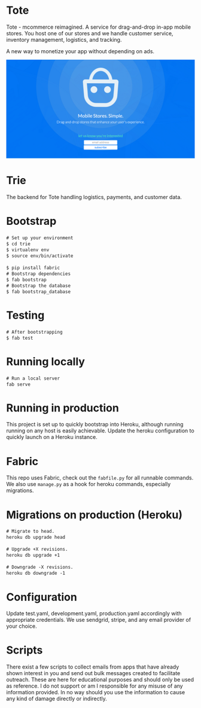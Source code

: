 # Tote
Tote - mcommerce reimagined.
A service for drag-and-drop in-app mobile stores.
You host one of our stores and we handle customer service, inventory management, logistics, and tracking.

A new way to monetize your app without depending on ads.

![alt text](https://raw.githubusercontent.com/cgil/trie/master/trie/static/images/home_landing_page.png "Home screen image.")

# Trie
The backend for Tote handling logistics, payments, and customer data.

# Bootstrap
```
# Set up your environment
$ cd trie
$ virtualenv env
$ source env/bin/activate

$ pip install fabric
# Bootstrap dependencies
$ fab bootstrap
# Bootstrap the database
$ fab bootstrap_database
```

# Testing
```
# After bootstrapping
$ fab test
```

# Running locally
```
# Run a local server
fab serve
```

# Running in production
This project is set up to quickly bootstrap into Heroku, although running running on any host is easily achievable.
Update the heroku configuration to quickly launch on a Heroku instance.

# Fabric
This repo uses Fabric, check out the `fabfile.py` for all runnable commands.
We also use `manage.py` as a hook for heroku commands, especially migrations.

# Migrations on production (Heroku)
```
# Migrate to head.
heroku db upgrade head

# Upgrade +X revisions.
heroku db upgrade +1

# Downgrade -X revisions.
heroku db downgrade -1
```

# Configuration
Update test.yaml, development.yaml, production.yaml accordingly with appropriate credentials.
We use sendgrid, stripe, and any email provider of your choice.

# Scripts
There exist a few scripts to collect emails from apps that have already shown interest in you and send out bulk messages created to facilitate outreach.
These are here for educational purposes and should only be used as reference.
I do not support or am I responsible for any misuse of any information provided.
In no way should you use the information to cause any kind of damage directly or indirectly.
